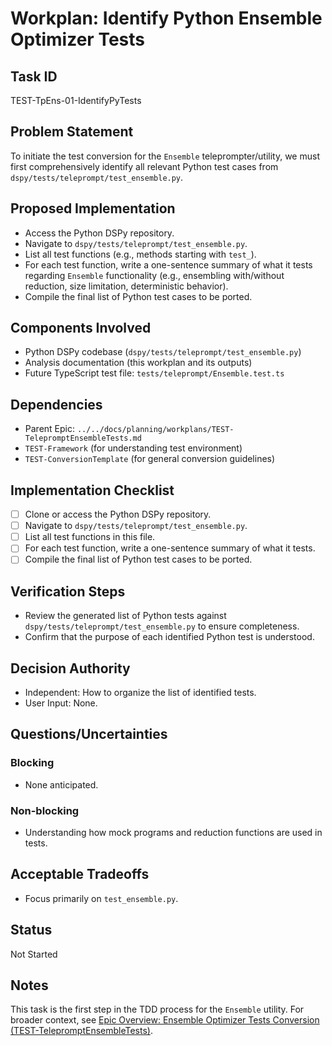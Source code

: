 # Workplan: Identify Python Ensemble Optimizer Tests

## Task ID
TEST-TpEns-01-IdentifyPyTests

## Problem Statement
To initiate the test conversion for the `Ensemble` teleprompter/utility, we must first comprehensively identify all relevant Python test cases from `dspy/tests/teleprompt/test_ensemble.py`.

## Proposed Implementation
- Access the Python DSPy repository.
- Navigate to `dspy/tests/teleprompt/test_ensemble.py`.
- List all test functions (e.g., methods starting with `test_`).
- For each test function, write a one-sentence summary of what it tests regarding `Ensemble` functionality (e.g., ensembling with/without reduction, size limitation, deterministic behavior).
- Compile the final list of Python test cases to be ported.

## Components Involved
- Python DSPy codebase (`dspy/tests/teleprompt/test_ensemble.py`)
- Analysis documentation (this workplan and its outputs)
- Future TypeScript test file: `tests/teleprompt/Ensemble.test.ts`

## Dependencies
- Parent Epic: `../../docs/planning/workplans/TEST-TelepromptEnsembleTests.md`
- `TEST-Framework` (for understanding test environment)
- `TEST-ConversionTemplate` (for general conversion guidelines)

## Implementation Checklist
- [ ] Clone or access the Python DSPy repository.
- [ ] Navigate to `dspy/tests/teleprompt/test_ensemble.py`.
- [ ] List all test functions in this file.
- [ ] For each test function, write a one-sentence summary of what it tests.
- [ ] Compile the final list of Python test cases to be ported.

## Verification Steps
- Review the generated list of Python tests against `dspy/tests/teleprompt/test_ensemble.py` to ensure completeness.
- Confirm that the purpose of each identified Python test is understood.

## Decision Authority
- Independent: How to organize the list of identified tests.
- User Input: None.

## Questions/Uncertainties
### Blocking
- None anticipated.
### Non-blocking
- Understanding how mock programs and reduction functions are used in tests.

## Acceptable Tradeoffs
- Focus primarily on `test_ensemble.py`.

## Status
Not Started

## Notes
This task is the first step in the TDD process for the `Ensemble` utility.
For broader context, see [Epic Overview: Ensemble Optimizer Tests Conversion (TEST-TelepromptEnsembleTests)](../../docs/planning/workplans/TEST-TelepromptEnsembleTests.md).